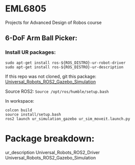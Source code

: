 # EML6805
Projects for Advanced Design of Robos course

## 6-DoF Arm Ball Picker:

### Install UR packages:
`sudo apt-get install ros-${ROS_DISTRO}-ur-robot-driver`  
`sudo apt-get install ros-${ROS_DISTRO}-ur-description`

If this repo was not cloned, git this package:
[Universal_Robots_ROS2_Gazebo_Simulation](https://github.com/UniversalRobots/Universal_Robots_ROS2_Gazebo_Simulation.git)


Source ROS2:
`Source /opt/ros/humble/setup.bash`
 
In workspace:
```
colcon build
source install/setup.bash
ros2 launch ur_simulation_gazebo ur_sim_moveit.launch.py
```


# Package breakdown:

ur_description
Universal_Robots_ROS2_Driver
Universal_Robots_ROS2_Gazebo_Simulation
